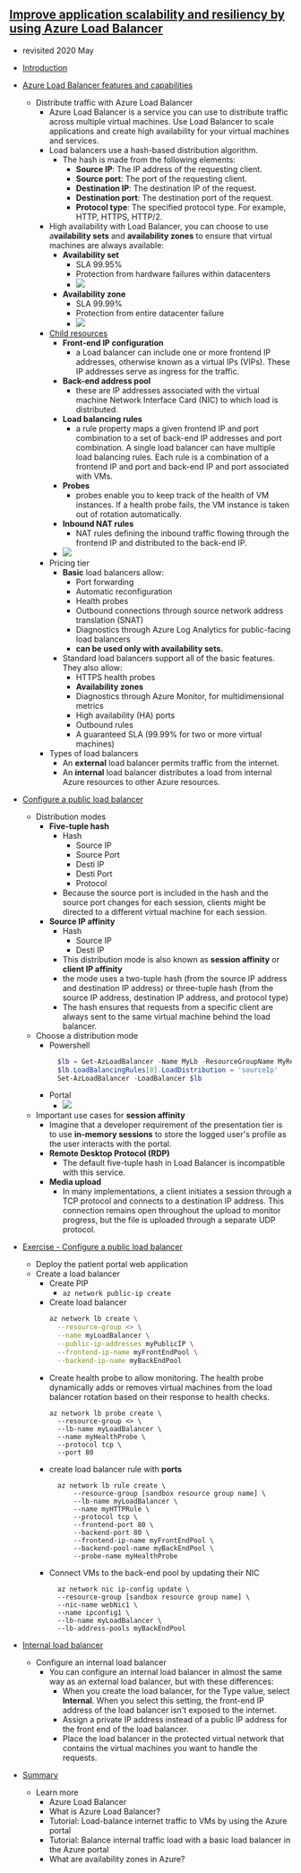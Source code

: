## [Improve application scalability and resiliency by using Azure Load Balancer](https://docs.microsoft.com/en-au/learn/modules/improve-app-scalability-resiliency-with-load-balancer/index)
- revisited 2020 May
- [Introduction](https://docs.microsoft.com/en-au/learn/modules/improve-app-scalability-resiliency-with-load-balancer/1-introduction)
- [Azure Load Balancer features and capabilities](https://docs.microsoft.com/en-au/learn/modules/improve-app-scalability-resiliency-with-load-balancer/2-load-balancer-features)
  - Distribute traffic with Azure Load Balancer
    - Azure Load Balancer is a service you can use to distribute traffic across multiple virtual machines. Use Load Balancer to scale applications and create high availability for your virtual machines and services. 
    - Load balancers use a hash-based distribution algorithm. 
      - The hash is made from the following elements:
        - **Source IP**: The IP address of the requesting client.
        - **Source port**: The port of the requesting client.
        - **Destination IP**: The destination IP of the request.
        - **Destination port**: The destination port of the request.
        - **Protocol type**: The specified protocol type. For example, HTTP, HTTPS, HTTP/2.
    - High availability with Load Balancer, you can choose to use a**vailability sets** and **availability zones** to ensure that virtual machines are always available:
      - **Availability set**
        - SLA 	99.95%
        - Protection from hardware failures within datacenters
        - ![](2019-11-08-14-54-44.png)
      - **Availability zone**
        - SLA 99.99%
        - Protection from entire datacenter failure
        - ![](2019-11-08-14-54-56.png)
    - [Child resources](https://docs.microsoft.com/en-au/azure/load-balancer/load-balancer-arm)
      - **Front-end IP configuration**
        - a Load balancer can include one or more frontend IP addresses, otherwise known as a virtual IPs (VIPs). These IP addresses serve as ingress for the traffic.
      - **Back-end address pool**
        - these are IP addresses associated with the virtual machine Network Interface Card (NIC) to which load is distributed.
      - **Load balancing rules**
        - a rule property maps a given frontend IP and port combination to a set of back-end IP addresses and port combination. A single load balancer can have multiple load balancing rules. Each rule is a combination of a frontend IP and port and back-end IP and port associated with VMs.
      - **Probes** 
        - probes enable you to keep track of the health of VM instances. If a health probe fails, the VM instance is taken out of rotation automatically.
      - **Inbound NAT rules** 
        - NAT rules defining the inbound traffic flowing through the frontend IP and distributed to the back-end IP.
      - ![](2019-11-08-16-05-09.png)
    - Pricing tier
      - **Basic** load balancers allow:
        - Port forwarding
        - Automatic reconfiguration
        - Health probes
        - Outbound connections through source network address translation (SNAT)
        - Diagnostics through Azure Log Analytics for public-facing load balancers
        - **can be used only with availability sets.**
      - Standard load balancers support all of the basic features. They also allow:
        - HTTPS health probes
        - **Availability zones**
        - Diagnostics through Azure Monitor, for multidimensional metrics
        - High availability (HA) ports
        - Outbound rules
        - A guaranteed SLA (99.99% for two or more virtual machines)
    - Types of load balancers
      - An **external** load balancer permits traffic from the internet.
      - An **internal** load balancer distributes a load from internal Azure resources to other Azure resources. 
- [Configure a public load balancer](https://docs.microsoft.com/en-au/learn/modules/improve-app-scalability-resiliency-with-load-balancer/3-public-load-balancer)
  - Distribution modes
    - **Five-tuple hash**
      - Hash
        - Source IP
        - Source Port
        - Desti IP
        - Desti Port
        - Protocol
      - Because the source port is included in the hash and the source port changes for each session, clients might be directed to a different virtual machine for each session.
    - **Source IP affinity**
      - Hash
        - Source IP
        - Desti IP
      - This distribution mode is also known as **session affinity** or **client IP affinity**
      - the mode uses a two-tuple hash (from the source IP address and destination IP address) or three-tuple hash (from the source IP address, destination IP address, and protocol type)
      - The hash ensures that requests from a specific client are always sent to the same virtual machine behind the load balancer.
  - Choose a distribution mode
    - Powershell
      ```powershell
        $lb = Get-AzLoadBalancer -Name MyLb -ResourceGroupName MyResourceGroup
        $lb.LoadBalancingRules[0].LoadDistribution = 'sourceIp'
        Set-AzLoadBalancer -LoadBalancer $lb
      ```
    - Portal
      - ![](2019-11-08-15-07-08.png)
  - Important use cases for **session affinity**
    - Imagine that a developer requirement of the presentation tier is to use **in-memory sessions** to store the logged user's profile as the user interacts with the portal.
    - **Remote Desktop Protocol (RDP)**
      - The default five-tuple hash in Load Balancer is incompatible with this service.
    - **Media upload**
      - In many implementations, a client initiates a session through a TCP protocol and connects to a destination IP address. This connection remains open throughout the upload to monitor progress, but the file is uploaded through a separate UDP protocol.
- [Exercise - Configure a public load balancer](https://docs.microsoft.com/en-au/learn/modules/improve-app-scalability-resiliency-with-load-balancer/4-exercise-configure-public-load-balancer)
  - Deploy the patient portal web application
  - Create a load balancer
    - Create PIP
      - `az network public-ip create`
    - Create load balancer
      ```bash
      az network lb create \
        --resource-group <> \
        --name myLoadBalancer \
        --public-ip-addresses myPublicIP \
        --frontend-ip-name myFrontEndPool \
        --backend-ip-name myBackEndPool
      ```
    - Create health probe to allow monitoring.  The health probe dynamically adds or removes virtual machines from the load balancer rotation based on their response to health checks.
      ```
      az network lb probe create \
        --resource-group <> \
        --lb-name myLoadBalancer \
        --name myHealthProbe \
        --protocol tcp \
        --port 80
      ```
    - create load balancer rule with **ports**
      ```
        az network lb rule create \
            --resource-group [sandbox resource group name] \
            --lb-name myLoadBalancer \
            --name myHTTPRule \
            --protocol tcp \
            --frontend-port 80 \
            --backend-port 80 \
            --frontend-ip-name myFrontEndPool \
            --backend-pool-name myBackEndPool \
            --probe-name myHealthProbe
      ```
    - Connect VMs to the back-end pool by updating their NIC
      ```
        az network nic ip-config update \
        --resource-group [sandbox resource group name] \
        --nic-name webNic1 \
        --name ipconfig1 \
        --lb-name myLoadBalancer \
        --lb-address-pools myBackEndPool
      ```

- [Internal load balancer](https://docs.microsoft.com/en-au/learn/modules/improve-app-scalability-resiliency-with-load-balancer/5-internal-load-balancer)
  - Configure an internal load balancer
    - You can configure an internal load balancer in almost the same way as an external load balancer, but with these differences:
      - When you create the load balancer, for the Type value, select **Internal**. When you select this setting, the front-end IP address of the load balancer isn't exposed to the internet.
      - Assign a private IP address instead of a public IP address for the front end of the load balancer.
      - Place the load balancer in the protected virtual network that contains the virtual machines you want to handle the requests.
- [Summary](https://docs.microsoft.com/en-au/learn/modules/improve-app-scalability-resiliency-with-load-balancer/6-summary)
  - Learn more
    - Azure Load Balancer
    - What is Azure Load Balancer?
    - Tutorial: Load-balance internet traffic to VMs by using the Azure portal
    - Tutorial: Balance internal traffic load with a basic load balancer in the Azure portal
    - What are availability zones in Azure?